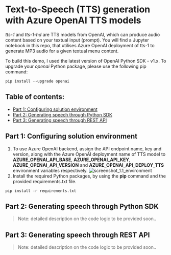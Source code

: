 # Text-to-Speech (TTS) generation with Azure OpenAI TTS models
_tts-1_ and _tts-1-hd_ are TTS models from OpenAI, which can produce audio content based on your textual input (prompt). You will find a Jupyter notebook in this repo, that utilises Azure OpenAI deployment of tts-1 to generate MP3 audio for a given textual menu content.

To build this demo, I used the latest version of OpenAI Python SDK - v1.x. To upgrade your _openai_ Python package, please use the following pip command:
```
pip install --upgrade openai
```

## Table of contents:
- [Part 1: Configuring solution environment](https://github.com/LazaUK/AOAI-TextToSpeech-SDKv1/tree/main#part-1-configuring-solution-environment)
- [Part 2: Generating speech through Python SDK]()
- [Part 3: Generating speech through REST API]()

## Part 1: Configuring solution environment
1. To use Azure OpenAI backend, assign the API endpoint name, key and version, along with the Azure OpenAI deployment name of TTS model to **AZURE_OPENAI_API_BASE**, **AZURE_OPENAI_API_KEY**, **AZURE_OPENAI_API_VERSION** and **AZURE_OPENAI_API_DEPLOY_TTS** environment variables respectively.
![screenshot_1.1_environment](images/environment_var.png)
2. Install the required Python packages, by using the **pip** command and the provided requirements.txt file.
```
pip install -r requirements.txt
```

## Part 2: Generating speech through Python SDK
> Note: detailed description on the code logic to be provided soon..

## Part 3: Generating speech through REST API
> Note: detailed description on the code logic to be provided soon..
